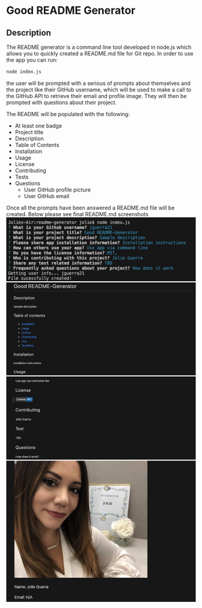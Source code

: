 # Good README Generator

## Description
The README generator is a command line tool developed in node.js which allows you to quickly created a README.md file for Git repo.
In order to use the app you can run:

```sh
node index.js
```

the user will be prompted with a serious of prompts about themselves and the project like their GitHub username, which will be used to make a call to the GitHub API to retrieve their email and profile image. They will then be prompted with questions about their project.

The README will be populated with the following:

* At least one badge
* Project title
* Description
* Table of Contents
* Installation
* Usage
* License
* Contributing
* Tests
* Questions
  * User GitHub profile picture
  * User GitHub email

Once all the prompts have been answered a README.md file will be created. Below please see final README.md screenshots
![](./images/Image-1.jpeg)
![](./images/Image-2.jpeg)
![](./images/Image-3.jpeg)
![](./images/Image-4.jpeg)
